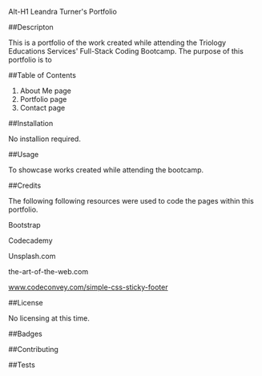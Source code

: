 Alt-H1 Leandra Turner's Portfolio

##Descripton

This is a portfolio of the work created while attending the Triology Educations Services' Full-Stack Coding Bootcamp.
The purpose of this portfolio is to 

##Table of Contents
1. About Me page
2. Portfolio page
3. Contact page

##Installation

No installion required.

##Usage

To showcase works created while attending the bootcamp.

##Credits

The following following resources were used to code the pages within this portfolio.

Bootstrap

Codecademy

Unsplash.com

the-art-of-the-web.com

www.codeconvey.com/simple-css-sticky-footer

##License

No licensing at this time.

##Badges

##Contributing

##Tests